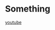 # Something
<!DOCTYPE html>
<html>

  <body>
    <a href="https://m.youtube.com">youtube</a>
    </body>
  </html>
